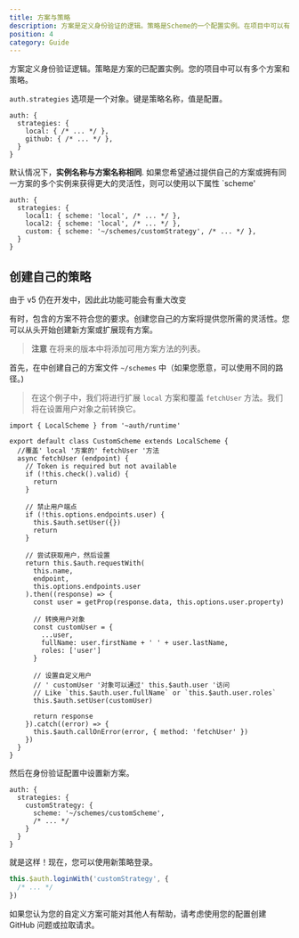 ```yaml
---
title: 方案与策略
description: 方案是定义身份验证的逻辑。策略是Scheme的一个配置实例。在项目中可以有多种方案和策略
position: 4
category: Guide
---
```


方案定义身份验证逻辑。策略是方案的已配置实例。您的项目中可以有多个方案和策略。

`auth.strategies` 选项是一个对象。键是策略名称，值是配置。

```js{}[nuxt.config.js]
auth: {
  strategies: {
    local: { /* ... */ },
    github: { /* ... */ },
  }
}
```

默认情况下，**实例名称与方案名称相同**. 如果您希望通过提供自己的方案或拥有同一方案的多个实例来获得更大的灵活性，则可以使用以下属性 `scheme'

```js{}[nuxt.config.js]
auth: {
  strategies: {
    local1: { scheme: 'local', /* ... */ },
    local2: { scheme: 'local', /* ... */ },
    custom: { scheme: '~/schemes/customStrategy', /* ... */ },
  }
}
```

## 创建自己的策略

<alert type="warning">由于 v5 仍在开发中，因此此功能可能会有重大改变</alert>

有时，包含的方案不符合您的要求。创建您自己的方案将提供您所需的灵活性。您可以从头开始创建新方案或扩展现有方案。

> **注意** 在将来的版本中将添加可用方案方法的列表。

首先，在中创建自己的方案文件 `~/schemes` 中（如果您愿意，可以使用不同的路径。)

> 在这个例子中，我们将进行扩展 `local` 方案和覆盖 `fetchUser` 方法。我们将在设置用户对象之前转换它。

```js{}[~/schemes/customScheme.js]
import { LocalScheme } from '~auth/runtime'

export default class CustomScheme extends LocalScheme {
  //覆盖' local '方案的' fetchUser '方法
  async fetchUser (endpoint) {
    // Token is required but not available
    if (!this.check().valid) {
      return
    }

    // 禁止用户端点
    if (!this.options.endpoints.user) {
      this.$auth.setUser({})
      return
    }

    // 尝试获取用户，然后设置
    return this.$auth.requestWith(
      this.name,
      endpoint,
      this.options.endpoints.user
    ).then((response) => {
      const user = getProp(response.data, this.options.user.property)

      // 转换用户对象
      const customUser = {
        ...user,
        fullName: user.firstName + ' ' + user.lastName,
        roles: ['user']
      }

      // 设置自定义用户
      // ' customUser '对象可以通过' this.$auth.user '访问
      // Like `this.$auth.user.fullName` or `this.$auth.user.roles`
      this.$auth.setUser(customUser)

      return response
    }).catch((error) => {
      this.$auth.callOnError(error, { method: 'fetchUser' })
    })
  }
}
```

然后在身份验证配置中设置新方案。

```js{}[nuxt.config.js]
auth: {
  strategies: {
    customStrategy: {
      scheme: '~/schemes/customScheme',
      /* ... */
    }
  }
}
```

就是这样！现在，您可以使用新策略登录。

```js
this.$auth.loginWith('customStrategy', {
  /* ... */
})
```

<alert type="success">如果您认为您的自定义方案可能对其他人有帮助，请考虑使用您的配置创建 GitHub 问题或拉取请求。</alert>
